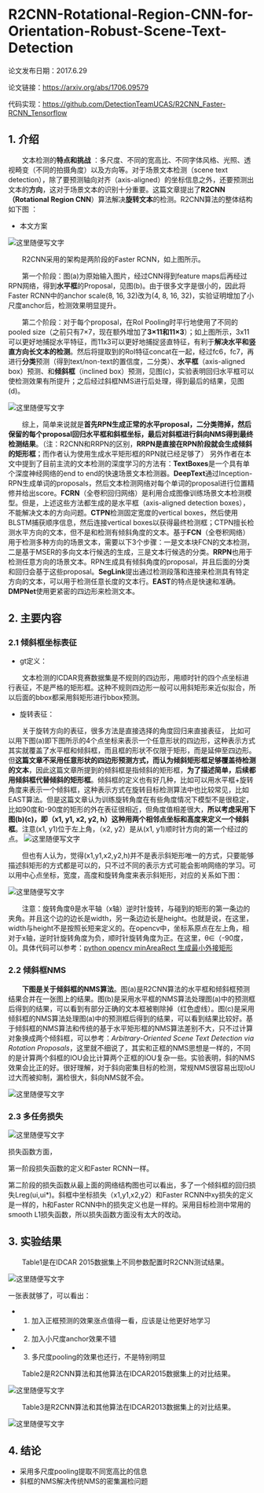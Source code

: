 

# **R2CNN-Rotational-Region-CNN-for-Orientation-Robust-Scene-Text-Detection**

论文发布日期：2017.6.29

论文链接：https://arxiv.org/abs/1706.09579

代码实现：<https://github.com/DetectionTeamUCAS/R2CNN_Faster-RCNN_Tensorflow>



## 1. 介绍

&emsp;&emsp;文本检测的**特点和挑战** ：多尺度、不同的宽高比、不同字体风格、光照、透视畸变（不同的拍摄角度）以及方向等。对于场景文本检测（scene text detection），除了要预测轴向对齐（axis-aligned）的坐标信息之外，还要预测出文本的**方向**，这对于场景文本的识别十分重要。这篇文章提出了**R2CNN（Rotational Region CNN**）算法解决**旋转文本**的检测。R2CNN算法的整体结构如下图 ：

* 本文方案

![这里随便写文字](https://github.com/clw5180/CV_Paper/blob/master/res/R2CNN/1.png)

&emsp;&emsp;R2CNN采用的架构是两阶段的Faster RCNN，如上图所示。

&emsp;&emsp;第一个阶段：图(a)为原始输入图片，经过CNN得到feature maps后再经过RPN网络，得到**水平框**的Proposal，见图(b)。由于很多文字是很小的，因此将Faster RCNN中的anchor scale(8, 16, 32)改为(4, 8, 16, 32)，实验证明增加了小尺度anchor后，检测效果明显提升。

&emsp;&emsp;第二个阶段：对于每个proposal，在RoI Pooling时平行地使用了不同的pooled size（之前只有7×7，现在额外增加了**3×11和11×3**）；如上图所示，3x11可以更好地捕捉水平特征，而11x3可以更好地捕捉竖直特征，有利于**解决水平和竖直方向长文本的检测**。然后将提取到的RoI特征concat在一起，经过fc6，fc7，再进行**分类**预测（得到text/non-text的置信度，二分类）、**水平框**（axis-aligned box）预测、和**倾斜框**（inclined box）预测，见图(c)，实验表明回归水平框可以使检测效果有所提升；之后经过斜框NMS进行后处理，得到最后的结果，见图(d)。

![这里随便写文字](https://github.com/clw5180/CV_Paper/blob/master/res/R2CNN/2.png)

&emsp;&emsp;综上，简单来说就是**首先RPN生成正常的水平proposal，二分类筛掉，然后保留的每个proposal回归水平框和斜框坐标，最后对斜框进行斜向NMS得到最终检测结果**。（注：R2CNN和RRPN的区别，**RRPN是直接在RPN阶段就会生成倾斜的矩形框**；而作者认为使用生成水平矩形框的RPN就已经足够了）
  另外作者在本文中提到了目前主流的文本检测的深度学习的方法有：**TextBoxes**是一个具有单个深度神经网络的end to end的快速场景文本检测器。**DeepText**通过Inception-RPN生成单词的proposals，然后文本检测网络对每个单词的proposal进行位置精修并给出score。**FCRN**（全卷积回归网络）是利用合成图像训练场景文本检测模型。但是，上述这些方法都生成的是水平框（axis-aligned detection boxes），不能解决文本的方向问题。**CTPN**检测固定宽度的vertical boxes，然后使用BLSTM捕获顺序信息，然后连接vertical boxes以获得最终检测框；CTPN擅长检测水平方向的文本，但不是和检测有倾斜角度的文本。基于**FCN**（全卷积网络）用于检测多种方向的场景文本，需要以下3个步骤：一是文本块FCN的文本检测，二是基于MSER的多向文本行候选的生成，三是文本行候选的分类。**RRPN**也用于检测任意方向的场景文本。RPN生成具有倾斜角度的proposal，并且后面的分类和回归会基于这些proposal。**SegLink**提出通过检测段落和连接来检测具有特定方向的文本，可以用于检测任意长度的文本行。**EAST**的特点是快速和准确。**DMPNet**使用更紧密的四边形来检测文本。


## 2. 主要内容

### 2.1 倾斜框坐标表征
* gt定义：

&emsp;&emsp;文本检测的ICDAR竞赛数据集是不规则的四边形，用顺时针的四个点坐标进行表征，不是严格的矩形框。这种不规则四边形一般可以用斜矩形来近似拟合，所以后面的bbox都采用斜矩形进行bbox预测。

* 旋转表征： 

&emsp;&emsp;关于旋转方向的表征，很多方法是直接选择的角度回归来直接表征， 比如可以用下图(a)即下图所示的4个点坐标来表示一个任意形状的四边形，这种表示方式其实就覆盖了水平框和倾斜框，而且框的形状不仅限于矩形，而是延伸至四边形。但**这篇文章不采用任意形状的四边形预测方式，而认为倾斜矩形框足够覆盖待检测的文本**，因此这篇文章所提到的倾斜框是指倾斜的矩形框，**为了描述简单，后续都用倾斜框代替倾斜的矩形框**。倾斜框的定义也有好几种，比如可以用水平框+旋转角度来表示一个倾斜框，这种表示方式在旋转目标检测算法中也比较常见，比如EAST算法。但是这篇文章认为训练旋转角度在有些角度情况下模型不是很稳定，比如90度和-90度的矩形的外在表征很相近，但角度值相差很大，**所以考虑采用下图(b)(c)，即（x1, y1, x2, y2, h）这种用两个相邻点坐标和高度来定义一个倾斜框**。注意(x1, y1)位于左上角，（x2, y2）是从(x1, y1)顺时针方向的第一个经过的点。
  ![这里随便写文字](https://github.com/clw5180/CV_Paper/blob/master/res/R2CNN/3.png)

&emsp;&emsp;但也有人认为，觉得(x1,y1,x2,y2,h)并不是表示斜矩形唯一的方式，只要能够描述斜矩形的方式都是可以的，只不过不同的表示方式可能会影响网络的学习。可以用中心点坐标，宽度，高度和旋转角度来表示斜矩形，对应的关系如下图：

![这里随便写文字](https://github.com/clw5180/CV_Paper/blob/master/res/R2CNN/3-1.png)

&emsp;&emsp;注意：旋转角度θ是水平轴（x轴）逆时针旋转，与碰到的矩形的第一条边的夹角。并且这个边的边长是width，另一条边边长是height。也就是说，在这里，width与height不是按照长短来定义的。在opencv中，坐标系原点在左上角，相对于x轴，逆时针旋转角度为负，顺时针旋转角度为正。在这里，θ∈（-90度，0]。具体代码可以参考：[python opencv minAreaRect 生成最小外接矩形](https://link.zhihu.com/?target=https%3A//blog.csdn.net/lanyuelvyun/article/details/76614872)

### 2.2 倾斜框NMS

&emsp;&emsp;**下图是关于倾斜框的NMS算法**。图(a)是R2CNN算法的水平框和倾斜框预测结果合并在一张图上的结果。图(b)是采用水平框的NMS算法处理图(a)中的预测框后得到的结果，可以看到有部分正确的文本框被剔除掉（红色虚线）。图(c)是采用倾斜框的NMS算法处理图(a)中的预测框后得到的结果，可以看到结果比较好。基于倾斜框的NMS算法和传统的基于水平矩形框的NMS算法差别不大，只不过计算对象换成两个倾斜框，可以参考：*Arbitrary-Oriented Scene Text Detection via Rotation Proposals*，这里就不细说了，其实和正框的NMS思想是一样的，不同的是计算两个斜框的IOU会比计算两个正框的IOU复杂一些。实验表明，斜的NMS效果会比正的好。很好理解，对于斜向密集目标的检测，常规NMS很容易出现IoU过大而被抑制，漏检很大，斜向NMS就不会。 

![这里随便写文字](https://github.com/clw5180/CV_Paper/blob/master/res/R2CNN/4.jpg)

### 2.3 多任务损失

![这里随便写文字](https://github.com/clw5180/CV_Paper/blob/master/res/R2CNN/5.png)

损失函数方面，

第一阶段损失函数的定义和Faster RCNN一样。

第二阶段的损失函数从最上面的网络结构图也可以看出，多了一个倾斜框的回归损失Lreg(ui,ui*)。斜框中坐标损失（x1,y1,x2,y2）和Faster RCNN中xy损失的定义是一样的，h和Faster RCNN中h的损失定义也是一样的。采用目标检测中常用的smooth L1损失函数，所以损失函数方面没有太大的改动。 

## 3. 实验结果
&emsp;&emsp;Table1是在IDCAR 2015数据集上不同参数配置时R2CNN测试结果。 

![这里随便写文字](https://github.com/clw5180/CV_Paper/blob/master/res/R2CNN/6.png)

一张表就够了，可以看出：    
- 1. 加入正框预测的效果涨点值得一看，应该是让他更好地学习    
- 2. 加入小尺度anchor效果不错    
- 3. 多尺度pooling的效果也还行，不是特别明显 


&emsp;&emsp;Table2是R2CNN算法和其他算法在IDCAR2015数据集上的对比结果。 

![这里随便写文字](https://github.com/clw5180/CV_Paper/blob/master/res/R2CNN/7.jpg)


&emsp;&emsp;Table3是R2CNN算法和其他算法在IDCAR2013数据集上的对比结果。

![这里随便写文字](https://github.com/clw5180/CV_Paper/blob/master/res/R2CNN/8.jpg)


## 4. 结论
* 采用多尺度pooling提取不同宽高比的信息
* 斜框的NMS解决传统NMS的密集漏检问题
